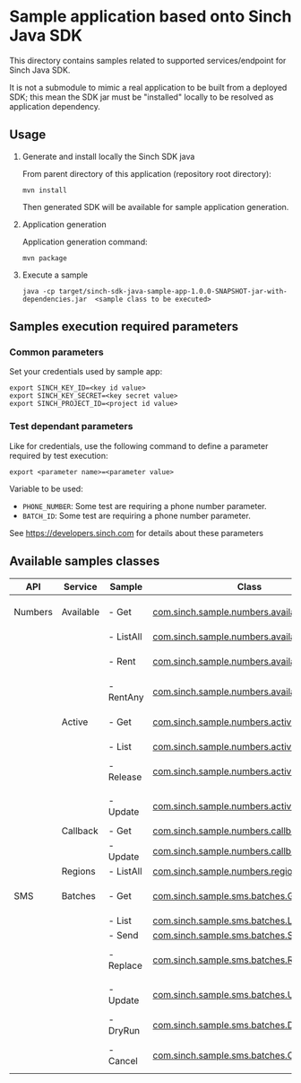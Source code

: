 # Sample application based onto Sinch Java SDK

This directory contains samples related to supported services/endpoint for Sinch Java SDK.

It is not a submodule to mimic a real application to be built from a deployed SDK; this mean the SDK jar must be "installed" locally to be resolved as application dependency. 

## Usage

1. Generate and install locally the Sinch SDK java

    From parent directory of this application (repository root directory):
    ```
    mvn install 
    ```
   Then generated SDK will be available for sample application generation.
2. Application generation

   Application generation command:
   ```
   mvn package
   ```
3. Execute a sample
    ```
    java -cp target/sinch-sdk-java-sample-app-1.0.0-SNAPSHOT-jar-with-dependencies.jar  <sample class to be executed>
    ```

## Samples execution required parameters
### Common parameters
Set your credentials used by sample app:
```
export SINCH_KEY_ID=<key id value>
export SINCH_KEY_SECRET=<key secret value>
export SINCH_PROJECT_ID=<project id value>
```

### Test dependant parameters

Like for credentials, use the following command to define a parameter required by test execution:

   ```
   export <parameter name>=<parameter value>
   ```

Variable to be used:
- `PHONE_NUMBER`: Some test are requiring a phone number parameter.
- `BATCH_ID`: Some test are requiring a phone number parameter.

See https://developers.sinch.com for details about these parameters

## Available samples classes

| API     | Service   | Sample    | Class                                                                                                       | Notes                            |
|---------|-----------|-----------|-------------------------------------------------------------------------------------------------------------|----------------------------------|
| Numbers | Available | - Get     | [com.sinch.sample.numbers.available.Get](src/main/java/com/sinch/sample/numbers/available/Get.java)         | Require `PHONE_NUMBER` parameter |
|         |           | - ListAll | [com.sinch.sample.numbers.available.ListAll](src/main/java/com/sinch/sample/numbers/available/ListAll.java) |                                  |
|         |           | - Rent    | [com.sinch.sample.numbers.available.Rent](src/main/java/com/sinch/sample/numbers/available/Rent.java)       | Require `PHONE_NUMBER` parameter |
|         |           | - RentAny | [com.sinch.sample.numbers.available.RentAny](src/main/java/com/sinch/sample/numbers/available/RentAny.java) |                                  |
|         | Active    | - Get     | [com.sinch.sample.numbers.active.Get](src/main/java/com/sinch/sample/numbers/active/Get.java)               | Require `PHONE_NUMBER` parameter |
|         |           | - List    | [com.sinch.sample.numbers.active.List](src/main/java/com/sinch/sample/numbers/active/List.java)             |                                  |
|         |           | - Release | [com.sinch.sample.numbers.active.Release](src/main/java/com/sinch/sample/numbers/active/Release.java)       | Require `PHONE_NUMBER` parameter |
|         |           | - Update  | [com.sinch.sample.numbers.active.Update](src/main/java/com/sinch/sample/numbers/active/Update.java)         | Require `PHONE_NUMBER` parameter |
|         | Callback  | - Get     | [com.sinch.sample.numbers.callback.Get](src/main/java/com/sinch/sample/numbers/callback/Get.java)           |                                  |
|         |           | - Update  | [com.sinch.sample.numbers.callback.Update](src/main/java/com/sinch/sample/numbers/callback/Get.java)        |                                  |
|         | Regions   | - ListAll | [com.sinch.sample.numbers.regions.ListAll](src/main/java/com/sinch/sample/numbers/regions/ListAll.java)     |                                  |
| SMS     | Batches   | - Get     | [com.sinch.sample.sms.batches.Get](src/main/java/com/sinch/sample/sms/batches/Get.java)                     | Require `BATCH_ID` parameter     |
|         |           | - List    | [com.sinch.sample.sms.batches.List](src/main/java/com/sinch/sample/sms/batches/List.java)                   |                                  |
|         |           | - Send    | [com.sinch.sample.sms.batches.Send](src/main/java/com/sinch/sample/sms/batches/Send.java)                   |                                  |
|         |           | - Replace | [com.sinch.sample.sms.batches.Replace](src/main/java/com/sinch/sample/sms/batches/Replace.java)             | Require `BATCH_ID` parameter     |
|         |           | - Update  | [com.sinch.sample.sms.batches.Update](src/main/java/com/sinch/sample/sms/batches/Update.java)               | Require `BATCH_ID` parameter     |
|         |           | - DryRun  | [com.sinch.sample.sms.batches.DryRun](src/main/java/com/sinch/sample/sms/batches/dryRun.java)               |                                  |
|         |           | - Cancel  | [com.sinch.sample.sms.batches.Cancel](src/main/java/com/sinch/sample/sms/batches/Cancel.java)               | Require `BATCH_ID` parameter     |

